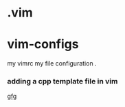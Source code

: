 # .vim

# vim-configs
my vimrc my file configuration .

### adding a cpp template file in vim
[gfg](https://www.geeksforgeeks.org/creating-a-c-template-in-vim-in-linux/#:~:text=Steps%20to%20create%20a%20c%2B%2B,vim%2Ftemplates%2F.&text=Note%3A%20If%20templates%20subdirectory%20is%20not%20available%20then%20create%20one%20in%20.)


